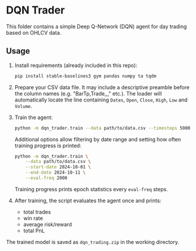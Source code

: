 # DQN Trader

This folder contains a simple Deep Q-Network (DQN) agent for day trading based on OHLCV data.

## Usage

1. Install requirements (already included in this repo):
   ```bash
   pip install stable-baselines3 gym pandas numpy ta tqdm
   ```

2. Prepare your CSV data file. It may include a descriptive preamble before the column names (e.g. "BarTp,Trade,,," etc.). The loader will automatically locate the line containing `Dates`, `Open`, `Close`, `High`, `Low` and `Volume`.

3. Train the agent:
   ```bash
   python -m dqn_trader.train --data path/to/data.csv --timesteps 50000 --min_trades 5
   ```
   Additional options allow filtering by date range and setting how often training progress is printed:
   ```bash
   python -m dqn_trader.train \
       --data path/to/data.csv \
       --start-date 2024-10-01 \
       --end-date 2024-10-11 \
       --eval-freq 2000
   ```
   Training progress prints epoch statistics every `eval-freq` steps.

4. After training, the script evaluates the agent once and prints:
   - total trades
   - win rate
   - average risk/reward
   - total PnL

The trained model is saved as `dqn_trading.zip` in the working directory.

